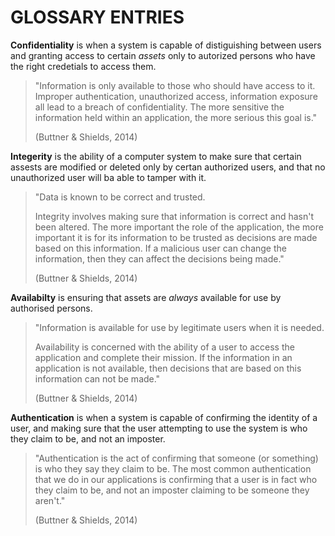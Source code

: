 # GLOSSARY ENTRIES

 **Confidentiality** is when a system is capable of distiguishing between 
users and granting access to certain _assets_ only to autorized persons 
who have the right credetials to access them.  

 > "Information is only available to those who should have access to it. 
Improper authentication, unauthorized access, information exposure all 
lead to a breach of confidentiality. The more sensitive the information 
held within an application, the more serious this goal is."
>
> (Buttner & Shields, 2014)

 **Integerity** is the ability of a computer system to make sure that 
certain assests are modified or deleted only by certan authorized users, 
and that no unauthorized user will ba able to tamper with it.  
> "Data is known to be correct and trusted.
>
>Integrity involves making sure that information is correct and hasn't 
been altered. The more important the role of the application, the more 
important it is for its information to be trusted as decisions are made 
based on this information. If a malicious user can change the 
information, then they can affect the decisions being made." 
>
>(Buttner & Shields, 2014)

 **Availabilty** is ensuring that assets are _always_ available for use 
by authorised persons.  
> "Information is available for use by legitimate users when it is 
needed.
>
>Availability is concerned with the ability of a user to access the 
application and complete their mission. If the information in an 
application is not available, then decisions that are based on this 
information can  not be made." 
>
>(Buttner & Shields, 2014)

 **Authentication** is when a system is capable of confirming the 
identity of a user, and making sure that the user attempting to use the 
system is who they claim to be, and not an imposter.  
> "Authentication is the act of confirming that someone (or something) is 
who they say they claim to be. The most common authentication that we do 
in our applications is confirming that a user is in fact who they claim 
to be, and not an imposter claiming to be someone they aren't."
>
>(Buttner & Shields, 2014)


